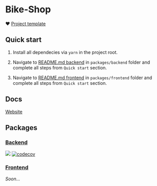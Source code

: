 # Bike-Shop

❤️ [Project template](https://github.com/Jensderond/react-nestjs-template)

## Quick start

1. Install all dependecies via `yarn` in the project root.

2. Navigate to [README.md backend](./packages/backend/README.md) in `packages/backend` folder and complete all steps from `Quick start` section.

3. Navigate to [README.md frontend](./packages/frontend/README.md) in `packages/frontend` folder and complete all steps from `Quick start` section.

## Docs

[Website](https://bike-shop-docs.vercel.app/)

## Packages

### [Backend](https://github.com/TicTak21/bike-shop/tree/master/packages/backend)

![](https://img.shields.io/github/checks-status/TicTak21/bike-shop/dev?label=build) [![codecov](https://codecov.io/gh/TicTak21/bike-shop/branch/dev/graph/badge.svg?token=QH7jjIYBv3)](https://codecov.io/gh/TicTak21/bike-shop)

### [Frontend](https://github.com/TicTak21/bike-shop/tree/master/packages/frontend)

_Soon..._
